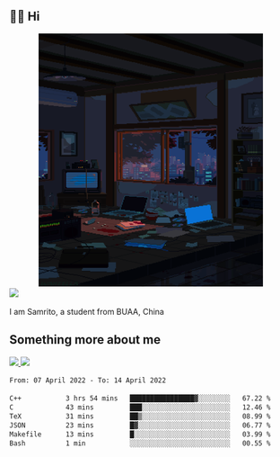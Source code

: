 ## 👋🏻 Hi

<div align="center">
<img alt="GIF" src="https://github.com/xiangsam/xiangsam/blob/271390e4ab50820a4594e3cb94b7ffaa6293de72/0_0EUAvTumWsRa2k6F.gif" width=400 height=450/>
</div>

<a href="https://github.com/xiangsam">
  <img src="https://komarev.com/ghpvc/?username=xiangsam&style=flat-square" />
</a>

I am Samrito, a student from BUAA, China


## Something more about me
<a href="https://github.com/xiangsam">
  <img src="https://github-readme-stats.vercel.app/api?username=xiangsam&show_icons=true&hide_border=true" />
</a>


<a href="https://github.com/xiangsam">
  <img src="https://github-readme-stats.vercel.app/api/top-langs/?username=xiangsam&layout=compact" />
</a>

<!--START_SECTION:waka-->

```text
From: 07 April 2022 - To: 14 April 2022

C++           3 hrs 54 mins   ████████████████▓░░░░░░░░   67.22 %
C             43 mins         ███░░░░░░░░░░░░░░░░░░░░░░   12.46 %
TeX           31 mins         ██▒░░░░░░░░░░░░░░░░░░░░░░   08.99 %
JSON          23 mins         █▓░░░░░░░░░░░░░░░░░░░░░░░   06.77 %
Makefile      13 mins         █░░░░░░░░░░░░░░░░░░░░░░░░   03.99 %
Bash          1 min           ░░░░░░░░░░░░░░░░░░░░░░░░░   00.55 %
```

<!--END_SECTION:waka-->

<!---
xiangsam/xiangsam is a ✨ special ✨ repository because its `README.md` (this file) appears on your GitHub profile.
You can click the Preview link to take a look at your changes.
--->
